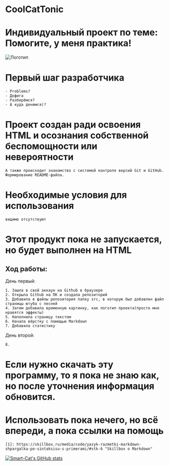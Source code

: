 # CoolCatTonic
**Индивидуальный проект по теме: Помогите, у меня практика!**
=

![Логотип](https://phonoteka.org/uploads/posts/2021-04/1619296523_1-phonoteka_org-p-effekti-bez-fona-3.png "Эффекты пушка")

 **Первый шаг разработчика**
 =
> 

    - Problems?
    - Дофига
    - Разберёмся?
    - А куда денемся)?
>
 **Проект создан ради освоения HTML** и осознания собственной беспомощности или невероятности
 =
    А также происходит знакомство с системой контроля версий Git и GitHub. Формирование README-файла.

 **Необходимые условия для использования** 
 = 
    видимо отсутствуют

 **Этот продукт пока не запускается**, но будет выполнен на HTML
 = 
Ход работы:
-
 День первый:
 
    1. Зашла в свой аккаун на Github в браузере
    2. Открыла Github на ПК и создала репозиторий
    3. Добавила в файлы репозитория папку src, в которую был добавлен файл страницы ютуба с песней
    4. Затем добавила временную картинку, как логотип проекта(просто мне нравятся эффекты)
    5. Наполнила страницу текстом
    6. Начала вёрстку с помощью Markdown
    7. Добавила статистику 
День второй:

    8.

 Если нужно скачать эту программу, то **я пока не знаю как**, но после уточнения информация обновится.
 =
 Использовать пока нечего, но **всё впереди**, а пока ссылки на помощь
= 
    [1]: https://skillbox.ru/media/code/yazyk-razmetki-markdown-shpargalka-po-sintaksisu-s-primerami/#stk-6 "Skillbox о Markdown"

[![Smart-Cat's GitHub stats](https://github-readme-stats.vercel.app/api?username=SmartCat1309)](https://github.com/anuraghazra/github-readme-stats)
